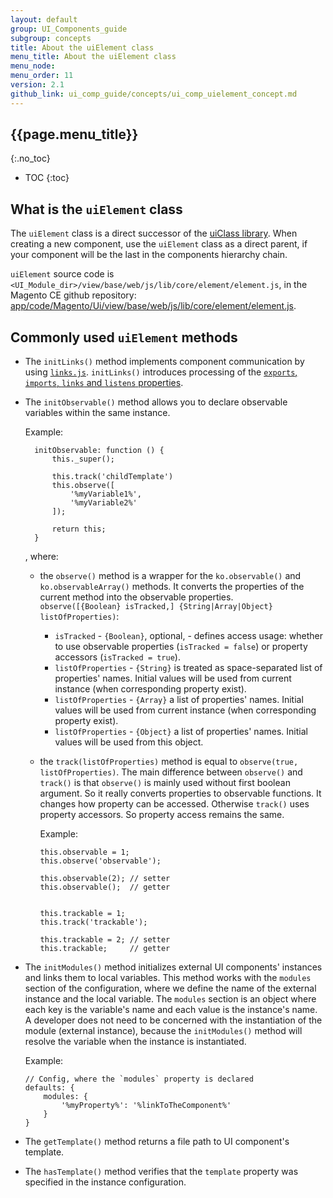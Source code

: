 ```yaml
---
layout: default
group: UI_Components_guide
subgroup: concepts
title: About the uiElement class
menu_title: About the uiElement class
menu_node:
menu_order: 11
version: 2.1
github_link: ui_comp_guide/concepts/ui_comp_uielement_concept.md
---
```


## {{page.menu_title}}  
{:.no_toc}

* TOC
{:toc}

## What is the `uiElement` class

The `uiElement` class is a direct successor of the [uiClass library]({{page.baseur}}ui_comp_guide/concepts/ui_comp_uiclass_concept.html). 
When creating a new component, use the `uiElement` class as a direct parent, if your component will be the last in the components hierarchy chain.

`uiElement` source code is `<UI_Module_dir>/view/base/web/js/lib/core/element/element.js`, in the Magento CE github repository: [app/code/Magento/Ui/view/base/web/js/lib/core/element/element.js]({{site.mage2100url}}app/code/Magento/Ui/view/base/web/js/lib/core/element/element.js).


## Commonly used `uiElement` methods

- The `initLinks()` method implements component communication by using [`links.js`]({{site.mage2100url}}app/code/Magento/Ui/view/base/web/js/lib/core/element/links.js).  `initLinks()` introduces processing of the [`exports`, `imports`, `links` and `listens` properties]({{page.baseurl}}ui-components/ui_components_js.html#comp_link).

- The `initObservable()` method allows you to declare observable variables within the same instance. 
 
  Example:
    
        initObservable: function () {
            this._super();
   
            this.track('childTemplate')
            this.observe([
                '%myVariable1%',
                '%myVariable2%'
            ]);
   
            return this; 
        }
        
  , where:

    - the `observe()` method is a wrapper for the `ko.observable()` and `ko.observableArray()` methods. It converts the properties of the current method into the observable properties.  
`observe([{Boolean} isTracked,] {String|Array|Object} listOfProperties)`:

        - `isTracked` - `{Boolean}`, optional, - defines access usage: whether to use observable properties (`isTracked = false`) or property accessors (`isTracked = true`).
        - `listOfProperties` - `{String}` is treated as space-separated list of properties' names. Initial values will be used from current instance (when corresponding property exist).
        - `listOfProperties` - `{Array}` a list of properties' names. Initial values will be used from current instance (when corresponding property exist).
        - `listOfProperties` - `{Object}` a list of properties' names. Initial values will be used from this object.
    - the `track(listOfProperties)` method is equal to `observe(true, listOfProperties)`.
      The main difference between `observe()` and `track()` is that `observe()` is mainly used without first boolean argument. So it really converts properties to observable functions. It changes how property can be accessed. Otherwise `track()` uses property accessors. So property access remains the same.

      Example:

          this.observable = 1;
          this.observe('observable');

          this.observable(2); // setter
          this.observable();  // getter


          this.trackable = 1;
          this.track('trackable');

          this.trackable = 2; // setter
          this.trackable;     // getter

- The `initModules()` method initializes external UI components' instances and links them to local variables. This method works with the `modules` section of the configuration, where we define the name of the external instance and the local variable. The `modules` section is an object where each key is the variable's name and each value is the instance's name. A developer does not need to be concerned with the instantiation of the module (external instance), because the `initModules()` method will resolve the variable when the instance is instantiated.

  Example:

      // Config, where the `modules` property is declared
      defaults: {
          modules: {
              '%myProperty%': '%linkToTheComponent%'
          }
      }

- The `getTemplate()` method returns a file path to UI component's template.

- The `hasTemplate()` method verifies that the `template` property was specified in the instance configuration.
